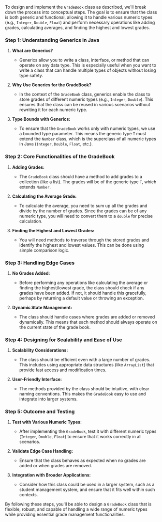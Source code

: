 To design and implement the `GradeBook` class as described, we'll break down the process into conceptual steps. The goal is to ensure that the class is both generic and functional, allowing it to handle various numeric types (e.g., `Integer`, `Double`, `Float`) and perform necessary operations like adding grades, calculating averages, and finding the highest and lowest grades.

### Step 1: Understanding Generics in Java

1. **What are Generics?**
    - Generics allow you to write a class, interface, or method that can operate on any data type. This is especially useful when you want to write a class that can handle multiple types of objects without losing type safety.

2. **Why Use Generics for the GradeBook?**
    - In the context of the `GradeBook` class, generics enable the class to store grades of different numeric types (e.g., `Integer`, `Double`). This ensures that the class can be reused in various scenarios without rewriting it for each numeric type.

3. **Type Bounds with Generics:**
    - To ensure that the `GradeBook` works only with numeric types, we use a bounded type parameter. This means the generic type `T` must extend the `Number` class, which is the superclass of all numeric types in Java (`Integer`, `Double`, `Float`, etc.).

### Step 2: Core Functionalities of the GradeBook

1. **Adding Grades:**
    - The `GradeBook` class should have a method to add grades to a collection (like a list). The grades will be of the generic type `T`, which extends `Number`.

2. **Calculating the Average Grade:**
    - To calculate the average, you need to sum up all the grades and divide by the number of grades. Since the grades can be of any numeric type, you will need to convert them to a `double` for precise calculation.

3. **Finding the Highest and Lowest Grades:**
    - You will need methods to traverse through the stored grades and identify the highest and lowest values. This can be done using simple comparison logic.

### Step 3: Handling Edge Cases

1. **No Grades Added:**
    - Before performing any operations like calculating the average or finding the highest/lowest grade, the class should check if any grades have been added. If not, it should handle this gracefully, perhaps by returning a default value or throwing an exception.

2. **Dynamic State Management:**
    - The class should handle cases where grades are added or removed dynamically. This means that each method should always operate on the current state of the grade book.

### Step 4: Designing for Scalability and Ease of Use

1. **Scalability Considerations:**
    - The class should be efficient even with a large number of grades. This includes using appropriate data structures (like `ArrayList`) that provide fast access and modification times.

2. **User-Friendly Interface:**
    - The methods provided by the class should be intuitive, with clear naming conventions. This makes the `GradeBook` easy to use and integrate into larger systems.

### Step 5: Outcome and Testing

1. **Test with Various Numeric Types:**
    - After implementing the `GradeBook`, test it with different numeric types (`Integer`, `Double`, `Float`) to ensure that it works correctly in all scenarios.

2. **Validate Edge Case Handling:**
    - Ensure that the class behaves as expected when no grades are added or when grades are removed.

3. **Integration with Broader Applications:**
    - Consider how this class could be used in a larger system, such as a student management system, and ensure that it fits well within such contexts.

By following these steps, you'll be able to design a `GradeBook` class that is flexible, robust, and capable of handling a wide range of numeric types while providing essential grade management functionalities.